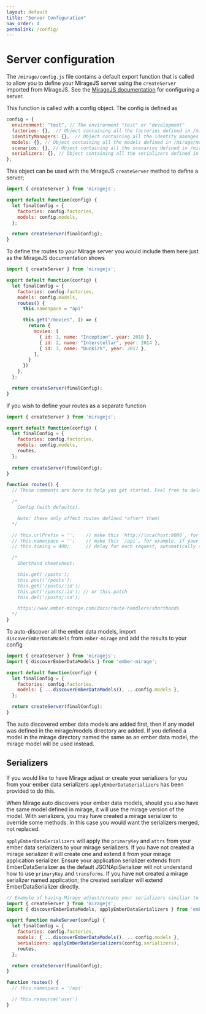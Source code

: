 ```yaml
---
layout: default
title: "Server Configuration"
nav_order: 4
permalink: /config/
---
```

# Server configuration

The `/mirage/config.js` file contains a default export function that is called to allow
you to define your MirageJS server using the `createServer` imported from MirageJS. See the 
[MirageJS documentation](https://miragejs.com/docs/getting-started/overview/) for 
configuring a server.

This function is called with a config object. The config is defined as 
```js
config = {
  environment: "test", // The environment "test" or "development"
  factories: {},  // Object containing all the factories defined in /mirage/factories
  identityManagers: {},  // Object containing all the identity manages defined in /mirage/identity-managers
  models: {}, // Object containing all the models defined in /mirage/models
  scenarios: {}, // Object containing all the scenarios defined in /mirage/scenarios
  serializers: {}, // Object containing all the serializers defined in /mirage/serializers
};
```

This object can be used with the MirageJS `createServer` method to define a server;
```js
import { createServer } from 'miragejs';

export default function(config) {
  let finalConfig = {
    factories: config.factories,
    models: config.models,
  };

  return createServer(finalConfig);
}
```

To define the routes to your Mirage server you would include them here just as the MirageJS documentation shows
```js
import { createServer } from 'miragejs';

export default function(config) {
  let finalConfig = {
    factories: config.factories,
    models: config.models,
    routes() {
      this.namespace = "api"

      this.get("/movies", () => {
        return {
          movies: [
            { id: 1, name: "Inception", year: 2010 },
            { id: 2, name: "Interstellar", year: 2014 },
            { id: 3, name: "Dunkirk", year: 2017 },
          ],
        }
      })
    },
  };

  return createServer(finalConfig);
}
```

If you wish to define your routes as a separate function
```js
import { createServer } from 'miragejs';

export default function(config) {
  let finalConfig = {
    factories: config.factories,
    models: config.models,
    routes,
  };
  
  return createServer(finalConfig);
}

function routes() {
  // These comments are here to help you get started. Feel free to delete them.

  /*
    Config (with defaults).

    Note: these only affect routes defined *after* them!
  */

  // this.urlPrefix = '';    // make this `http://localhost:8080`, for example, if your API is on a different server
  // this.namespace = '';    // make this `/api`, for example, if your API is namespaced
  // this.timing = 400;      // delay for each request, automatically set to 0 during testing

  /*
    Shorthand cheatsheet:

    this.get('/posts');
    this.post('/posts');
    this.get('/posts/:id');
    this.put('/posts/:id'); // or this.patch
    this.del('/posts/:id');

    https://www.ember-mirage.com/docs/route-handlers/shorthands
  */
}

```

To auto-discover all the ember data models, import `discoverEmberDataModels` from
`ember-mirage` and add the results to your config
```js
import { createServer } from 'miragejs';
import { discoverEmberDataModels } from 'ember-mirage';

export default function(config) {
  let finalConfig = {
    factories: config.factories,
    models: { ...discoverEmberDataModels(), ...config.models },
  };

  return createServer(finalConfig);
}
```

The auto discovered ember data models are added first, then if any model was defined in the mirage/models directory are
added. If you defined a model in the mirage directory named the same as an ember data model, the mirage model will 
be used instead. 

## Serializers

If you would like to have Mirage adjust or create your serializers for you from your ember data serializers `applyEmberDataSerializers`
has been provided to do this. 

When Mirage auto discovers your ember data models, should you also have the same model defined in mirage, it will use the mirage
version of the model. With serializers, you may have created a mirage serializer to override some methods. In this case you would
want the serializers merged, not replaced.

`applyEmberDataSerializers` will apply the `primaryKey` and `attrs` from your ember data serializers to your mirage serializers.
If you have not created a mirage serializer it will create one and extend it from your mirage application serializer.
Ensure your application serializer extends from EmberDataSerializer as the default JSONApiSerializer will not understand
how to use `primaryKey` and `transforms`. If you have not created a mirage serializer named application, the created serializer
will extend EmberDataSerializer directly.

```javascript
// Example of having Mirage adjust/create your serializers similiar to ember data models
import { createServer } from 'miragejs';
import { discoverEmberDataModels, applyEmberDataSerializers } from 'ember-mirage';

export function makeServer(config) {
  let finalConfig = {
    factories: config.factories,
    models: { ...discoverEmberDataModels(), ...config.models },
    serializers: applyEmberDataSerializers(config.serializers),
    routes,
  };

  return createServer(finalConfig);
}

function routes() {
  // this.namespace = '/api'

  // this.resource('user')
}
```
